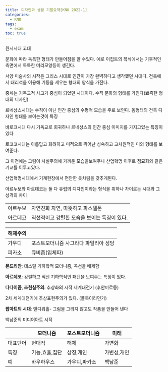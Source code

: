 ```yaml
---
title: 디자인과 생활 기말요약[KNU 2022-1]
categories:
  - KNU
tags:
  - exam
toc: true
---
```


원시시대 고대

문화에 따라 독특한 형태가 만들어짐을 알 수있다. 예로 이집트의 복식에서는 기후적인 측면에서 독특한 머리모양등이 생긴다.

서양 미술사의 시작은 그리스 시대로 인간이 가장 완벽하다고 생각했던 시대다. 건축에서 대리석을 이용해 기둥을 세우는 형태의 양식을 가진다.

중세는 기독교적 사고가 중심이 되었던 시대이다. 수직 문화의 형태를 가진다(뾰족한 형태의 디자인)

르네상스시대는 수직이 아닌 인간 중심의 수평적 모습을 주로 보인다. 돔형태의 건축 디자인 형태를 보이는것이 특징

바로크시대 다시 기독교로 회귀하나 르네상스의 인간 중심 이미지를 가지고있는 특징이 있다

로코코시대는 아름답고 화려하고 미적으로 뛰어난 성숙하고 고차원적인 미의 형태를 보여준다.

그 이전에는 그림이 사실주의에 가까운 모습을보여주나 산업혁명 이후로 점묘화와 같은 기교를 이루고있다.

산업혁명시대에서 기계현장에서 편안한 옷차림을 갖추게된다.

아르누보와 아르데코는 둘 다 유럽의 디자인이라는 형식을 취하나 차이로는 시대와 그 성격의 차이

|||
|-|-|
|아르누보|자연친화 자연, 따뜻하고 파스텔톤|
|아르데코|직선적이고 강렬한 모습을 보이는 특징이 있다.|

|해체주의||
|-|-|
|가우디| 포스트모더니즘 사그라다 파밀리아 성당|
|피카소| 큐비즘(입체파)|

**몬드리안**: 데스틸 기하학적  모더니즘, 곡선을 배제함

**아르데코**: 강렬하고 직선 기하학적인 패턴을 보여주는 특징이 있다.

**다다이즘, 초현실주의**: 추상화의 시작 세계대전기 (후안미로등)

2차 세계대전기에 추상표현주의가 있다. (폴북이라던가)

**팝아트의 시대**: 앤디워홀- 그림을 그리지 않고도 작품을 만들어 낸다

백남준의 미디어아트 시작

||모더니즘|포스트모더니즘|미래|
|-|-|-|-|
|대표단어|현대적|해체|가변화|
|특징|기능,효율,집단|상징,개인|가변성,개인|
|예|바우하우스|가우디,파카소|백남준|
